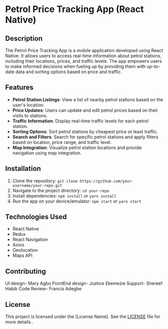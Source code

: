 # Petrol Price Tracking App (React Native)


## Description

The Petrol Price Tracking App is a mobile application developed using React Native. It allows users to access real-time information about petrol stations, including their locations, prices, and traffic levels. The app empowers users to make informed decisions when fueling up by providing them with up-to-date data and sorting options based on price and traffic.

## Features

- **Petrol Station Listings**: View a list of nearby petrol stations based on the user's location.
- **Price Updates**: Users can update and edit petrol prices based on their visits to stations.
- **Traffic Information**: Display real-time traffic levels for each petrol station.
- **Sorting Options**: Sort petrol stations by cheapest price or least traffic.
- **Search and Filters**: Search for specific petrol stations and apply filters based on location, price range, and traffic level.
- **Map Integration**: Visualize petrol station locations and provide navigation using map integration.

## Installation

1. Clone the repository: `git clone https://github.com/your-username/your-repo.git`
2. Navigate to the project directory: `cd your-repo`
3. Install dependencies: `npm install` or `yarn install`
4. Run the app on your device/emulator: `npm start` or `yarn start`

## Technologies Used

- React Native
- Redux
- React Navigation
- Axios
- Geolocation
- Maps API

## Contributing

UI design- Mary Agbo
FrontEnd design-  Justice Ekemezie
Support- Shereef Habib
Code Review- Francis Adegbe

## License

This project is licensed under the [License Name]. See the [LICENSE](LICENSE) file for more details..

